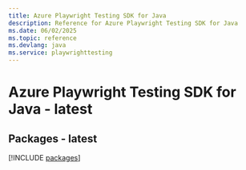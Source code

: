 ```yaml
---
title: Azure Playwright Testing SDK for Java
description: Reference for Azure Playwright Testing SDK for Java
ms.date: 06/02/2025
ms.topic: reference
ms.devlang: java
ms.service: playwrighttesting
---
```

# Azure Playwright Testing SDK for Java - latest
## Packages - latest
[!INCLUDE [packages](playwright-testing-index.md)]